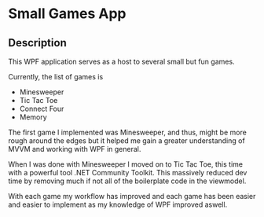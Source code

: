# Small Games App

## Description
This WPF application serves as a host to several small but fun games.

Currently, the list of games is
- Minesweeper
- Tic Tac Toe
- Connect Four
- Memory

The first game I implemented was Minesweeper, and thus, might be more rough around the edges but it helped me gain a greater understanding of MVVM and working with WPF in general.

When I was done with Minesweeper I moved on to Tic Tac Toe, this time with a powerful tool .NET Community Toolkit. This massively reduced dev time by removing much if not all of the boilerplate code in the viewmodel.

With each game my workflow has improved and each game has been easier and easier to implement as my knowledge of WPF improved aswell.